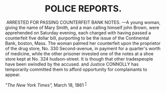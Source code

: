 **&nbsp;<center>POLICE REPORTS.</center>**
===
&nbsp;ARRESTED FOR PASSING COUNTERFEIT BANK NOTES. ––A young woman, giving the name of Mary Smith, and a man calling himself john Brown, were apprehended on Saturday evening, each charged with having passed a counterfeit five dollar bill, purporting to be the issue of the Continental Bank, boston, Mass. The woman palmed her counterfeit upon the proprietor of the drug store, No. 330 Second-avenue, in payment for a quarter's worth of medicine, while the other prisoner invested one of the notes at a shoe store kept at No. 324 hudson-street. It is though that other tradespeople have been swindled by the accused. and Justice CONNOLLY has temporarily committed them to afford opportunity for complainants to appear. 

*"The New York Times",* March 18, 1861 <sup><a href="#fn1" id="ref1">1</a></sup>

